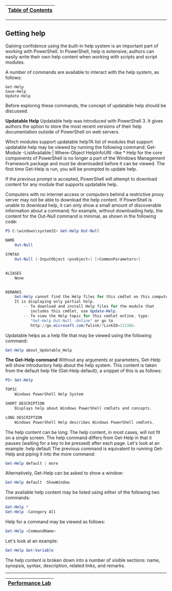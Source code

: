 |[Table of Contents](/00-Table-of-Contents.md)|
|---|

---

## Getting help
Gaining confidence using the built-in help system is an important part of working with PowerShell. In PowerShell, help is extensive; authors can easily write their own help content when working with scripts and script modules.

A number of commands are available to interact with the help system, as follows:
```
Get-Help
Save-Help
Update-Help
```

Before exploring these commands, the concept of updatable help should be discussed.

**Updatable Help**
Updatable help was introduced with PowerShell 3. It gives authors the option to store the most recent versions of their help documentation outside of PowerShell on web servers.

Which modules support updatable help?A list of modules that support updatable help may be viewed by running the following command: Get-Module -ListAvailable | Where-Object HelpInfoURI -like *
Help for the core components of PowerShell is no longer a part of the Windows Management Framework package and must be downloaded before it can be viewed. The first time Get-Help is run, you will be prompted to update help.

If the previous prompt is accepted, PowerShell will attempt to download content for any module that supports updatable help.

Computers with no internet access or computers behind a restrictive proxy server may not be able to download the help content. If PowerShell is unable to download help, it can only show a small amount of discoverable information about a command; for example, without downloading help, the content for the Out-Null command is minimal, as shown in the following code:

```powershell
PS C:\windows\system32> Get-Help Out-Null

NAME
    Out-Null
    
SYNTAX
    Out-Null [-InputObject <psobject>] [<CommonParameters>]
    

ALIASES
    None
    

REMARKS
    Get-Help cannot find the Help files for this cmdlet on this computer. 
    It is displaying only partial help.
        -- To download and install Help files for the module that 
           includes this cmdlet, use Update-Help.
        -- To view the Help topic for this cmdlet online, type: 
           "Get-Help Out-Null -Online" or go to
           http://go.microsoft.com/fwlink/?LinkID=113366. 
 ```
 Updatable helps as a help file that may be viewed using the following command:
```powershell
Get-Help about_Updatable_Help 
```
**The Get-Help command**
Without any arguments or parameters, Get-Help will show introductory help about the help system. This content is taken from the default help file (Get-Help default); a snippet of this is as follows:
```powershell
PS> Get-Help

TOPIC
    Windows PowerShell Help System

SHORT DESCRIPTION
    Displays help about Windows PowerShell cmdlets and concepts. 

LONG DESCRIPTION
    Windows PowerShell Help describes Windows PowerShell cmdlets,
```

The help content can be long:
The help content, in most cases, will not fit on a single screen. The help command differs from Get-Help in that it pauses (waiting for a key to be pressed) after each page. Let's look at an example:
help default
The previous command is equivalent to running Get-Help and piping it into the more command:
```powershell
Get-Help default | more
```
Alternatively, Get-Help can be asked to show a window:
```powershell
Get-Help default -ShowWindow
```
The available help content may be listed using either of the following two commands:
```powershell
Get-Help * 
Get-Help -Category All
```
Help for a command may be viewed as follows:
```powershell
Get-Help <CommandName>
```
Let's look at an example:
```powershell
Get-Help Get-Variable 
```
The help content is broken down into a number of visible sections: name, synopsis, syntax, description, related links, and remarks.

---

|[Performance Lab](/02_Basics_Of_Powershell/03_Perf_labs.md)|
|---|
